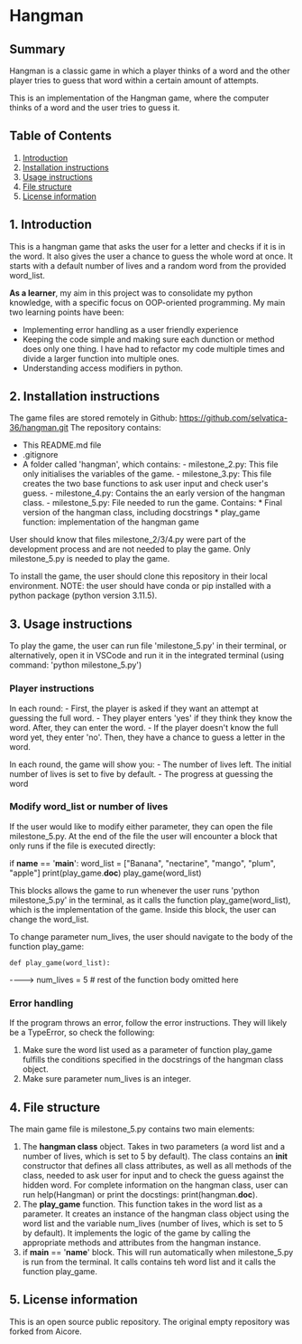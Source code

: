 # Hangman
## Summary
Hangman is a classic game in which a player thinks of a word and the other player tries to guess that word within a certain amount of attempts.

This is an implementation of the Hangman game, where the computer thinks of a word and the user tries to guess it. 

## Table of Contents
1. [Introduction](#1-introduction)
2. [Installation instructions](#2-installation-instructions)
3. [Usage instructions](#3-usage-instructions)
4. [File structure](#4-file-structure)
5. [License information](#5-license-information)


## 1. Introduction
This is a hangman game that asks the user for a letter and checks if it is in the word.
It also gives the user a chance to guess the whole word at once.
It starts with a default number of lives and a random word from the provided word_list.

**As a learner**, my aim in this project was to consolidate my python knowledge, with a specific focus on OOP-oriented programming. My main two learning points have been:
- Implementing error handling as a user friendly experience
- Keeping the code simple and making sure each dunction or method does only one thing. I have had to refactor my code multiple times and divide a larger function into multiple ones.
- Understanding access modifiers in python. 


## 2. Installation instructions
The game files are stored remotely in Github: https://github.com/selvatica-36/hangman.git
The repository contains:
- This README.md file
- .gitignore
- A folder called 'hangman', which contains:
        - milestone_2.py: This file only initialises the variables of the game.
        - milestone_3.py: This file creates the two base functions to ask user input and check user's guess.
        - milestone_4.py: Contains the an early version of the hangman class.
        - milestone_5.py: File needed to run the game. Contains:
            * Final version of the hangman class, including docstrings
            * play_game function: implementation of the hangman game

User should know that files milestone_2/3/4.py were part of the development process and are not needed to play the game. Only milestone_5.py is needed to play the game. 

To install the game, the user should clone this repository in their local environment. 
NOTE: the user should have conda or pip installed with a python package (python version 3.11.5).


## 3. Usage instructions
To play the game, the user can run file 'milestone_5.py' in their terminal, or alternatively, open it in VSCode and run it in the integrated terminal (using command: 'python milestone_5.py')

### Player instructions
In each round:
    - First, the player is asked if they want an attempt at guessing the full word.
    - They player enters 'yes' if they think they know the word. After, they can enter the word.
    - If the player doesn't know the full word yet, they enter 'no'. Then, they have a chance to guess a letter in the word.

In each round, the game will show you:
    - The number of lives left. The initial number of lives is set to five by default.
    - The progress at guessing the word 

### Modify word_list or number of lives

If the user would like to modify either parameter, they can open the file milestone_5.py.
At the end of the file the user will encounter a block that only runs if the file is executed directly:

if __name__ == '__main__':
    word_list = ["Banana", "nectarine", "mango", "plum", "apple"]
    print(play_game.__doc__)
    play_game(word_list)

This blocks allows the game to run whenever the user runs 'python milestone_5.py' in the terminal, as it calls the function play_game(word_list), which is the implementation of the game. Inside this block, the user can change the word_list.

To change parameter num_lives, the user should navigate to the body of the function play_game:

    def play_game(word_list):
 ---->  num_lives = 5
        # rest of the function body omitted here

### Error handling
If the program throws an error, follow the error instructions. They will likely be a TypeError, so check the following:
1. Make sure the word list used as a parameter of function play_game fulfills the conditions specified in the docstrings of the hangman class object.
1. Make sure parameter num_lives is an integer.

## 4. File structure
The main game file is milestone_5.py contains two main elements:
1. The **hangman class** object. Takes in two parameters (a word list and a number of lives, which is set to 5 by default). The class contains an __init__ constructor that defines all class attributes, as well as all methods of the class, needed to ask user for input and to check the guess against the hidden word. For complete information on the hangman class, user can run help(Hangman) or print the docstings: print(hangman.__doc__).
1. The **play_game** function. This function takes in the word list as a parameter. It creates an instance of the hangman class object using the word list and the variable num_lives (number of lives, which is set to 5 by default). It implements the logic of the game by calling the appropriate methods and attributes from the hangman instance. 
1. if __main__ == '__name__' block. This will run automatically when milestone_5.py is run from the terminal. It calls contains teh word list and it calls the function play_game. 

## 5. License information
This is an open source public repository. The original empty repository was forked from Aicore. 

